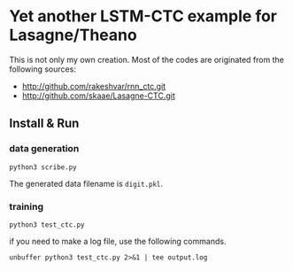 Yet another LSTM-CTC example for Lasagne/Theano
===============================================
This is not only my own creation. Most of the codes are originated from the following sources:

* http://github.com/rakeshvar/rnn_ctc.git
* http://github.com/skaae/Lasagne-CTC.git


## Install & Run

### data generation
```
python3 scribe.py
```
The generated data filename is `digit.pkl`.

### training
```
python3 test_ctc.py
```
if you need to make a log file, use the following commands.
```
unbuffer python3 test_ctc.py 2>&1 | tee output.log
```

